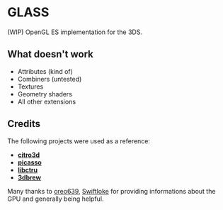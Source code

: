 # GLASS

(WIP) OpenGL ES implementation for the 3DS.

## What doesn't work

- Attributes (kind of)
- Combiners (untested)
- Textures
- Geometry shaders
- All other extensions

## Credits

The following projects were used as a reference:

- **[citro3d](https://github.com/devkitPro/citro3d)**
- **[picasso](https://github.com/devkitPro/picasso)**
- **[libctru](https://github.com/devkitPro/libctru)**
- **[3dbrew](https://www.3dbrew.org/wiki/Main_Page)**

Many thanks to [oreo639](https://github.com/oreo639), [Swiftloke](https://github.com/Swiftloke/) for providing informations about the GPU and generally being helpful.